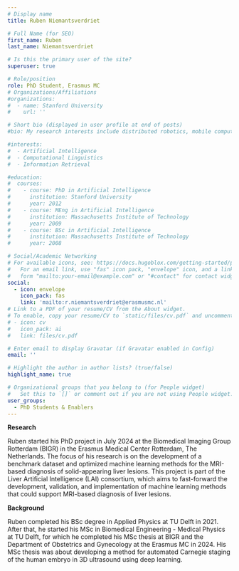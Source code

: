 ```yaml
---
# Display name
title: Ruben Niemantsverdriet

# Full Name (for SEO)
first_name: Ruben
last_name: Niemantsverdriet

# Is this the primary user of the site?
superuser: true

# Role/position
role: PhD Student, Erasmus MC
# Organizations/Affiliations
#organizations:
#  - name: Stanford University
#    url: ''

# Short bio (displayed in user profile at end of posts)
#bio: My research interests include distributed robotics, mobile computing and programmable matter.

#interests:
#  - Artificial Intelligence
#  - Computational Linguistics
#  - Information Retrieval

#education:
#  courses:
#    - course: PhD in Artificial Intelligence
#      institution: Stanford University
#      year: 2012
#    - course: MEng in Artificial Intelligence
#      institution: Massachusetts Institute of Technology
#      year: 2009
#    - course: BSc in Artificial Intelligence
#      institution: Massachusetts Institute of Technology
#      year: 2008

# Social/Academic Networking
# For available icons, see: https://docs.hugoblox.com/getting-started/page-builder/#icons
#   For an email link, use "fas" icon pack, "envelope" icon, and a link in the
#   form "mailto:your-email@example.com" or "#contact" for contact widget.
social:
  - icon: envelope
    icon_pack: fas
    link: 'mailto:r.niemantsverdriet@erasmusmc.nl'
# Link to a PDF of your resume/CV from the About widget.
# To enable, copy your resume/CV to `static/files/cv.pdf` and uncomment the lines below.
# - icon: cv
#   icon_pack: ai
#   link: files/cv.pdf

# Enter email to display Gravatar (if Gravatar enabled in Config)
email: ''

# Highlight the author in author lists? (true/false)
highlight_name: true

# Organizational groups that you belong to (for People widget)
#   Set this to `[]` or comment out if you are not using People widget.
user_groups:
  - PhD Students & Enablers
---
```

**Research**

Ruben started his PhD project in July 2024 at the Biomedical Imaging Group Rotterdam (BIGR) in the Erasmus Medical Center Rotterdam, The Netherlands. The focus of his research is on the development of a benchmark dataset and optimized machine learning methods for the MRI-based diagnosis of solid-appearing liver lesions. This project is part of the Liver Artificial Intelligence (LAI) consortium, which aims to fast-forward the development, validation, and implementation of machine learning methods that could support MRI-based diagnosis of liver lesions.

**Background**

Ruben completed his BSc degree in Applied Physics at TU Delft in 2021. After that, he started his MSc in Biomedical Engineering - Medical Physics at TU Delft, for which he completed his MSc thesis at BIGR and the Department of Obstetrics and Gynecology at the Erasmus MC in 2024. His MSc thesis was about developing a method for automated Carnegie staging of the human embryo in 3D ultrasound using deep learning.
